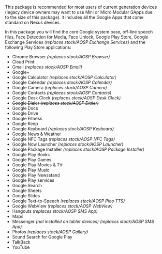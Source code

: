 This package is recommended for most users of current generation devices (legacy device owners may want to use Mini or Micro Modular GApps due to the size of this package). It includes all the Google Apps that come standard on Nexus devices.

In this package you will find the core Google system base, off-line speech files, Face Detection for Media, Face Unlock, Google Play Store, Google Exchange Services _(replaces stock/AOSP Exchange Services)_ and the following Play Store applications:

* Chrome Browser _(replaces stock/AOSP Browser)_
* Cloud Print
* Gmail _(replaces stock/AOSP Email)_
* Google+
* Google Calculator _(replaces stock/AOSP Calculator)_
* Google Calendar _(replaces stock/AOSP Calendar)_
* Google Camera _(replaces stock/AOSP Camera)_
* Google Contacts _(replaces stock/AOSP Contacts)_
* Google Desk Clock _(replaces stock/AOSP Desk Clock)_
* ~~Google Dialer _(replaces stock/AOSP Dialer)_~~
* Google Docs
* Google Drive
* Google Fitness
* Google Keep
* Google Keyboard _(replaces stock/AOSP Keyboard)_
* Google News & Weather
* Google NFC Tags _(replaces stock/AOSP NFC Tags)_
* Google Now Launcher _(replaces stock/AOSP Launcher)_
* Google Package Installer _(replaces stock/AOSP Package Installer)_
* Google Play Books
* Google Play Games
* Google Play Movies & TV
* Google Play Music
* Google Play Newsstand
* Google Play services
* Google Search
* Google Sheets
* Google Slides
* Google Text-to-Speech _(replaces stock/AOSP Pico TTS)_
* Google WebView _(replaces stock/AOSP WebView)_
* Hangouts _(replaces stock/AOSP SMS App)_
* Maps
* Messenger _(not installed on tablet devices) (replaces stock/AOSP SMS App)_
* Photos _(replaces stock/AOSP Gallery)_
* Sound Search for Google Play
* TalkBack
* YouTube